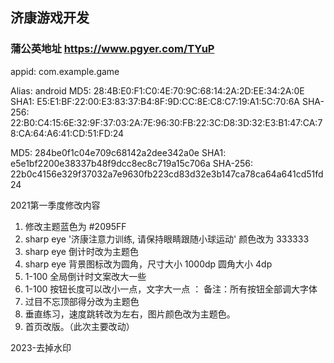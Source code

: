 ## 济康游戏开发

### 蒲公英地址 https://www.pgyer.com/TYuP

appid: com.example.game

Alias: android
MD5: 28:4B:E0:F1:C0:4E:70:9C:68:14:2A:2D:EE:34:2A:0E
SHA1: E5:E1:BF:22:00:E3:83:37:B4:8F:9D:CC:8E:C8:C7:19:A1:5C:70:6A
SHA-256: 22:B0:C4:15:6E:32:9F:37:03:2A:7E:96:30:FB:22:3C:D8:3D:32:E3:B1:47:CA:78:CA:64:A6:41:CD:51:FD:24


MD5:    284be0f1c04e709c68142a2dee342a0e
SHA1:   e5e1bf2200e38337b48f9dcc8ec8c719a15c706a
SHA-256: 22b0c4156e329f37032a7e9630fb223cd83d32e3b147ca78ca64a641cd51fd24



2021第一季度修改内容

1. 修改主题蓝色为 #2095FF
2. sharp eye '济康注意力训练, 请保持眼睛跟随小球运动' 颜色改为 333333
3. sharp eye 倒计时改为主题色
4. sharp eye 背景图标改为圆角，尺寸大小 1000dp 圆角大小 4dp
5. 1-100 全局倒计时文案改大一些
6. 1-100 按钮长度可以改小一点，文字大一点 ： 备注：所有按钮全部调大字体
7. 过目不忘顶部得分改为主题色
8. 垂直练习，速度跳转改为左右，图片颜色改为主题色。
9. 首页改版。（此次主要改动）


2023-去掉水印
